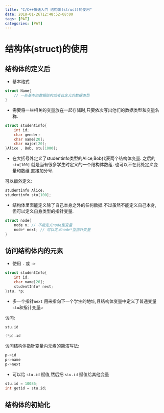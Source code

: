 ```yaml
---
title: "C/C++快速入门 结构体(struct)的使用"
date: 2018-01-26T12:48:52+08:00  
tags: [PAT]  
categories: [PAT]  
---
```


# 结构体(struct)的使用

## 结构体的定义后 

- 基本格式

```c++
struct Name{
    // 一些基本的数据结构或者自定义的数据类型
}
```

- 需要将一些相关的变量放在一起存储时,只要依次写出他们的数据类型和变量名称.

```c++
struct studentinfo{
    int id;
    char gender;
    char name[20];
    char major[20];
}Alice , Bob, stu[1000];
``` 

- 在大括号外定义了studentinfo类型的Alice,Bob代表两个结构体变量. 之后的`stu[100]` 就是当有很多学生时定义的一个结构体数组. 也可以不在此处定义变量和数组,直接加分号.  

可以额外定义:

```c++
studentinfo Alice;
studentinfo stu[100];
```

- 结构体里面能定义除了自己本身之外的任何数据.不过虽然不能定义自己本身,但可以定义自身类型的指针变量.

```c++
struct node{
    node n; // 不能定义node型变量
    node* next; // 可以定义node*型指针变量
}
```

## 访问结构体内的元素

-  使用 `.` 或 `->` 

```c++
struct studentInfo{
    int id;
    char name[20];
    studentInfo* next;
}stu, *p;
```

- 多一个指针`next` 用来指向下一个学生的地址,且结构体变量中定义了普通变量`stu`和指针变量`p`

访问: 

```c++
stu.id

(*p).id
```

访问结构体指针变量内元素的简洁写法:

```c++
p->id
p->name
p->next
```

- 可以给 `stu.id` 赋值,然后把 `stu.id` 赋值给其他变量

```c++
stu.id = 10086;
int getid = stu.id;
```

## 结构体的初始化

        